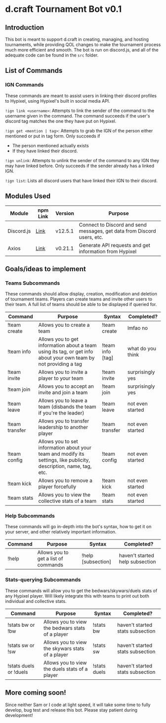 # d.craft Tournament Bot v0.1

## Introduction

This bot is meant to support d.craft in creating, managing, and hosting tournaments, while providing QOL changes to make the tournament process much more efficient and smooth. The bot is run on discord.js, and all of the adequate code can be found in the `src` folder.

## List of Commands

### IGN Commands

These commands are meant to assist users in linking their discord profiles to Hypixel, using Hypixel's built in social media API.

`!ign link <username>`: Attempts to link the sender of the command to the username given in the command. The command succeeds if the user's discord tag matches the one they have put on Hypixel.

`!ign get <mention | tag>`: Attempts to grab the IGN of the person either mentioned or put in tag form. Only succeeds if

- The person mentioned actually exists
- If they have linked their discord.

`!ign unlink`: Attempts to unlink the sender of the command to any IGN they may have linked before. Only succeeds if the sender already has a linked IGN.

`!ign list`: Lists all discord users that have linked their IGN to their discord.

## Modules Used

| Module     | npm Link                                         | Version | Purpose                                                                 |
| ---------- | ------------------------------------------------ | ------- | ----------------------------------------------------------------------- |
| Discord.js | [Link](https://www.npmjs.com/package/discord.js) | v12.5.1 | Connect to Discord and send messages, get data from Discord users, etc. |
| Axios      | [Link](https://www.npmjs.com/package/axios)      | v0.21.1 | Generate API requests and get information from Hypixel                  |

## Goals/ideas to implement

### Teams Subcommands

These commands should allow display, creation, modification and deletion of tournament teams. Players can create teams and invite other users to their team. A full list of teams should be able to be displayed if queried for.

| Command        | Purpose                                                                                                             | Syntax                                                               | Completed?        |
| -------------- | ------------------------------------------------------------------------------------------------------------------- | -------------------------------------------------------------------- | ----------------- |
| !team create   | Allows you to create a team                                                                                         | !team create <tag> <team name in quotations> <description in quotes> | lmfao no          |
| !team info     | Allows you to get information about a team using its tag, or get info about your own team by not providing a tag    | !team info [tag]                                                     | what do you think |
| !team invite   | Allows you to invite a player to your team                                                                          | !team invite <mention>                                               | surprisingly yes  |
| !team join     | Allows you to accept an invite and join a team                                                                      | !team join <tag>                                                     | surprisingly yes  |
| !team leave    | Allows you to leave a team (disbands the team if you're the leader)                                                 | !team leave                                                          | not even started  |
| !team transfer | Allows you to transfer leadership to another player                                                                 | !team transfer <mention>                                             | not even started  |
| !team config   | Allows you to set information about your team and modify its settings, like publicity, description, name, tag, etc. | !team config <setting> <value>                                       | not even started  |
| !team kick     | Allows you to remove a player forcefully                                                                            | !team kick <mention>                                                 | not even started  |
| !team stats    | Allows you to view the collective stats of a team                                                                   | !team stats <tag>                                                    | not even started  |

### Help Subcommands

These commands will go in-depth into the bot's syntax, how to get it on your server, and other relatively important information.

| Command | Purpose                              | Syntax                    | Completed?                      |
| ------- | ------------------------------------ | ------------------------- | ------------------------------- |
| !help   | Allows you to get a list of commands | !help [subsection] <page> | haven't started help subsection |

### Stats-querying Subcommands

These commands will allow you to get the bedwars/skywars/duels stats of any Hypixel player. Will likely integrate this with teams to print out both individual and collective stats.

| Command                | Purpose                                          | Syntax                 | Completed?                       |
| ---------------------- | ------------------------------------------------ | ---------------------- | -------------------------------- |
| !stats bw or !bw       | Allows you to view the bedwars stats of a player | !stats bw <mention>    | haven't started stats subsection |
| !stats sw or !sw       | Allows you to view the skywars stats of a player | !stats sw <mention>    | haven't started stats subsection |
| !stats duels or !duels | Allows you to view the duels stats of a player   | !stats duels <mention> | haven't started stats subsection |

## More coming soon!

Since neither Sam or I code at light speed, it will take some time to fully develop, bug test and release this bot. Please stay patient during development!
